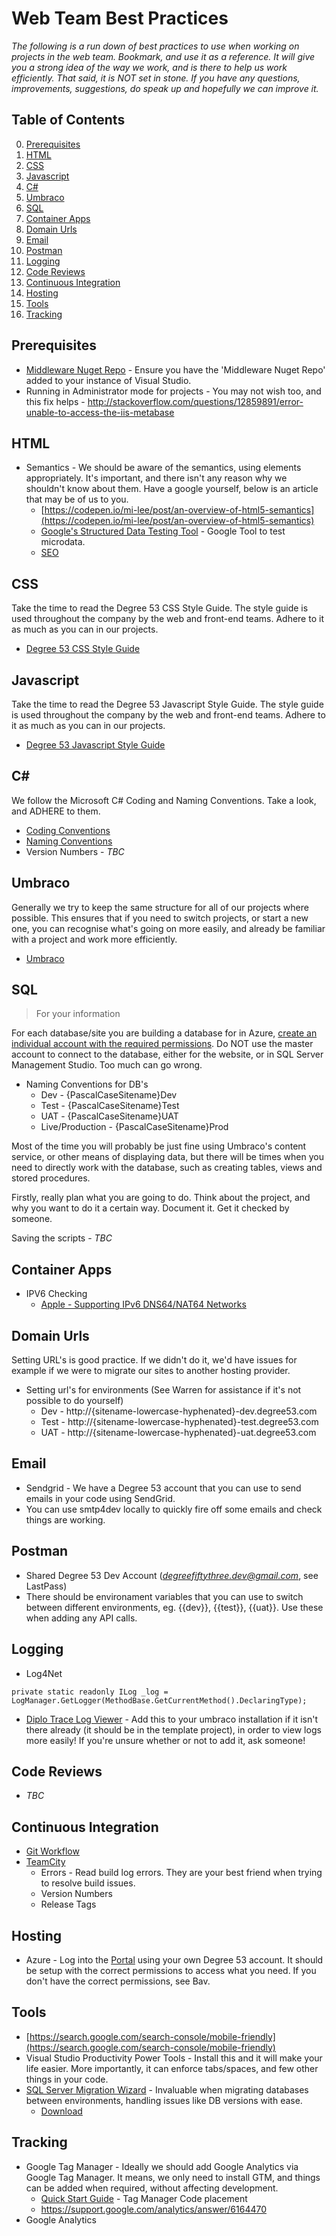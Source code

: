 # Web Team Best Practices

*The following is a run down of best practices to use when working on projects in the web team. Bookmark, and use it as a reference. It will give you a strong idea of the way we work, and is there to help us work efficiently. That said, it is NOT set in stone. If you have any questions, improvements, suggestions, do speak up and hopefully we can improve it.*

## Table of Contents

0. [Prerequisites](#prerequisites)
0. [HTML](#html)
0. [CSS](#css)
0. [Javascript](#javascript)
0. [C#](#c#)
0. [Umbraco](#umbraco)
0. [SQL](#sql)
0. [Container Apps](#container-apps)
0. [Domain Urls](#domain-urls)
0. [Email](#email)
0. [Postman](#postman)
0. [Logging](#logging)
0. [Code Reviews](#code-reviews)
0. [Continuous Integration](#continuous-integration)
0. [Hosting](#hosting)
0. [Tools](#tools)
0. [Tracking](#tracking)

## Prerequisites

* [Middleware Nuget Repo](https://sites.google.com/a/degree53.com/knowledge-base/technical/middleware/nuget-repository)  - Ensure you have the 'Middleware Nuget Repo' added to your instance of Visual Studio.
* Running in Administrator mode for projects - You may not wish too, and this fix helps - http://stackoverflow.com/questions/12859891/error-unable-to-access-the-iis-metabase

## HTML

* Semantics - We should be aware of the semantics, using elements appropriately. It's important, and there isn't any reason why we shouldn't know about them. Have a google yourself, below is an article that may be of us to you.
    * [https://codepen.io/mi-lee/post/an-overview-of-html5-semantics](https://codepen.io/mi-lee/post/an-overview-of-html5-semantics)
    * [Google's Structured Data Testing Tool](https://search.google.com/structured-data/testing-tool) - Google Tool to test microdata.
    * [SEO](SEO.md)

## CSS

Take the time to read the Degree 53 CSS Style Guide. The style guide is used throughout the company by the web and front-end teams. Adhere to it as much as you can in our projects.

* [Degree 53 CSS Style Guide](https://github.com/Degree53/css)

## Javascript

Take the time to read the Degree 53 Javascript Style Guide. The style guide is used throughout the company by the web and front-end teams. Adhere to it as much as you can in our projects.

* [Degree 53 Javascript Style Guide](https://github.com/Degree53/javascript)

## C#

We follow the Microsoft C# Coding and Naming Conventions. Take a look, and ADHERE to them.

* [Coding Conventions](https://msdn.microsoft.com/en-gb/library/ff926074.aspx)
* [Naming Conventions](https://msdn.microsoft.com/en-us/library/ms229045(v=vs.110).aspx)
* Version Numbers - *TBC*

## Umbraco

Generally we try to keep the same structure for all of our projects where possible. This ensures that if you need to switch projects, or start a new one, you can recognise what's going on more easily, and already be familiar with a project and work more efficiently.

* [Umbraco](UMBRACO.md)

## SQL

> For your information

For each database/site you are building a database for in Azure, [create an individual account with the required permissions](https://sites.google.com/a/degree53.com/knowledge-base/it-helpdesk/sql-azure). Do NOT use the master account to connect to the database, either for the website, or in SQL Server Management Studio. Too much can go wrong.

* Naming Conventions for DB's
    * Dev - {PascalCaseSitename}Dev
    * Test - {PascalCaseSitename}Test
    * UAT - {PascalCaseSitename}UAT
    * Live/Production - {PascalCaseSitename}Prod

Most of the time you will probably be just fine using Umbraco's content service, or other means of displaying data, but there will be times when you need to directly work with the database, such as creating tables, views and stored procedures.

Firstly, really plan what you are going to do. Think about the project, and why you want to do it a certain way. Document it. Get it checked by someone.

Saving the scripts - *TBC*

## Container Apps

* IPV6 Checking
    * [Apple - Supporting IPv6 DNS64/NAT64 Networks](https://developer.apple.com/library/content/documentation/NetworkingInternetWeb/Conceptual/NetworkingOverview/UnderstandingandPreparingfortheIPv6Transition/UnderstandingandPreparingfortheIPv6Transition.html)

## Domain Urls

Setting URL's is good practice. If we didn't do it, we'd have issues for example if we were to migrate our sites to another hosting provider.

* Setting url's for environments (See Warren for assistance if it's not possible to do yourself)
    * Dev - http://{sitename-lowercase-hyphenated}-dev.degree53.com
    * Test - http://{sitename-lowercase-hyphenated}-test.degree53.com
    * UAT - http://{sitename-lowercase-hyphenated}-uat.degree53.com

## Email

* Sendgrid - We have a Degree 53 account that you can use to send emails in your code using SendGrid.
* You can use smtp4dev locally to quickly fire off some emails and check things are working.

## Postman

* Shared Degree 53 Dev Account (*degreefiftythree.dev@gmail.com*, see LastPass)
* There should be environament variables that you can use to switch between different environments, eg. {{dev}}, {{test}}, {{uat}}. Use these when adding any API calls.

## Logging

* Log4Net

```
private static readonly ILog _log = LogManager.GetLogger(MethodBase.GetCurrentMethod().DeclaringType);
```

* [Diplo Trace Log Viewer](https://our.umbraco.org/projects/developer-tools/diplo-trace-log-viewer/) - Add this to your umbraco installation if it isn't there already (it should be in the template project), in order to view logs more easily! If you're unsure whether or not to add it, ask someone!

## Code Reviews

* *TBC*

## Continuous Integration

* [Git Workflow](https://sites.google.com/a/degree53.com/knowledge-base/technical/front-end/git-workflow)
* [TeamCity](https://sites.google.com/a/degree53.com/knowledge-base/technical/continous-integration/teamcity)
    * Errors - Read build log errors. They are your best friend when trying to resolve build issues.
    * Version Numbers
    * Release Tags

## Hosting

* Azure - Log into the [Portal](http://portal.azure.com) using your own Degree 53 account. It should be setup with the correct permissions to access what you need. If you don't have the correct permissions, see Bav.

## Tools

* [https://search.google.com/search-console/mobile-friendly](https://search.google.com/search-console/mobile-friendly)
* Visual Studio Productivity Power Tools - Install this and it will make your life easier. More importantly, it can enforce tabs/spaces, and few other things in your code.
* [SQL Server Migration Wizard](https://blogs.msdn.microsoft.com/prasanna/2015/04/13/migrating-sql-server-on-premise-db-to-sql-azure-using-sql-server-migration-wizard/) - Invaluable when migrating databases between environments, handling issues like DB versions with ease.
    * [Download](https://sqlazuremw.codeplex.com/releases/view/32334)

## Tracking

* Google Tag Manager - Ideally we should add Google Analytics via Google Tag Manager. It means, we only need to install GTM, and things can be added when required, without affecting development.
    * [Quick Start Guide](https://developers.google.com/tag-manager/quickstart) - Tag Manager Code placement
    * https://support.google.com/analytics/answer/6164470
* Google Analytics
